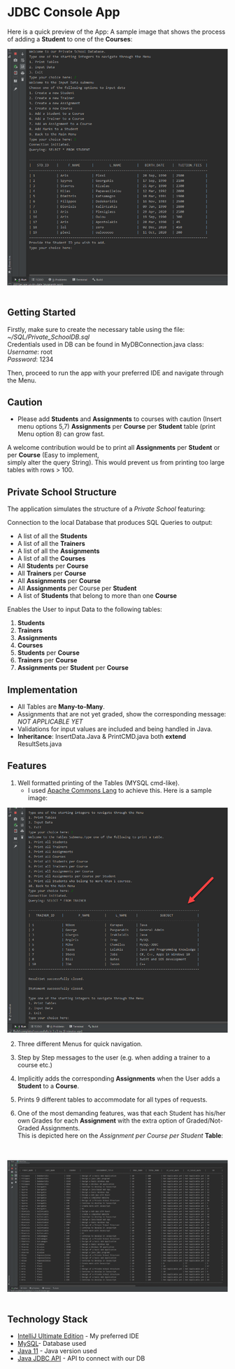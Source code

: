 # JDBC Console App


Here is a quick preview of the App: A sample image that shows the process of adding a **Student** to one of the **Courses**:


<img src="./Images/MenuStyle.png" alt="Main Menu">
<br></br>

## Getting Started

Firstly, make sure to create the necessary table using the file: *~/SQL/Private_SchoolDB.sql* <br>
Credentials used in DB can be found in MyDBConnection.java class: <br>
*Username*: root <br>
*Password*: 1234

Then, proceed to run the app with your preferred IDE and navigate through the Menu.

## Caution

- Please add **Students** and **Assignments** to courses with caution (Insert menu options 5,7)
**Assignments** per **Course** per **Student** table (print Menu option 8) can grow fast.

A welcome contribution would be to print all **Assignments** per **Student** or per **Course** (Easy to implement, <br>simply alter the query String).
This would prevent us from printing too large tables with rows > 100.




## Private School Structure

The application simulates the structure of a *Private School* featuring:

Connection to the local Database that produces SQL Queries to output:
- A list of all the **Students**
- A list of all the **Trainers**
- A list of all the **Assignments**
- A list of all the **Courses**
- All **Students** per **Course**
- All **Trainers** per **Course**
- All **Assignments** per **Course**
- All **Assignments** per Course per **Student**
- A list of **Students** that belong to more than one **Course**

Enables the User to input Data to the following tables:

1. **Students**
2. **Trainers**
3. **Assignments**
4. **Courses**
5. **Students** per **Course**
6. **Trainers** per **Course**
7. **Assignments** per **Student** per **Course**

## Implementation

- All Tables are **Many-to-Many**.
- Assignments that are not yet graded, show the corresponding message: *NOT APPLICABLE YET*
- Validations for input values are included and being handled in Java.
- **Inheritance**: InsertData.Java & PrintCMD.java both **extend** ResultSets.java

## Features

1. Well formatted printing of the Tables (MYSQL cmd-like).
    * I used [Apache Commons Lang](https://commons.apache.org/proper/commons-lang/download_lang.cgi/) to achieve this. Here is a sample image:

    
<img src="./Images/TrainersTable.png" alt="Trainers Table">




	
2. Three different Menus for quick navigation.
	
3. Step by Step messages to the user (e.g. when adding a trainer to a course etc.)

4. Implicitly adds the corresponding **Assignments** when the User adds
	   a **Student** to a **Course**.

5. Prints 9 different tables to accommodate for all types of requests.

6. One of the most demanding features, was that each Student has his/her own Grades for each **Assignment** with the extra option of Graded/Not-Graded Assignments.  <br>
This is depicted here on the *Assignment per Course per Student* **Table**:

<br></br>
<img src="./Images/Student_Assignment_Course.png" alt="Student per Assignment per Course">
<br></br>


## Technology Stack


* [IntelliJ Ultimate Edition](https://www.jetbrains.com/idea/) - My preferred IDE
* [MySQL](https://www.mysql.com/)- Database used
* [Java 11](https://www.oracle.com/java/technologies/javase-jdk11-downloads.html) - Java version used
* [Java JDBC API](https://docs.oracle.com/javase/8/docs/technotes/guides/jdbc/) - API to connect with our DB


